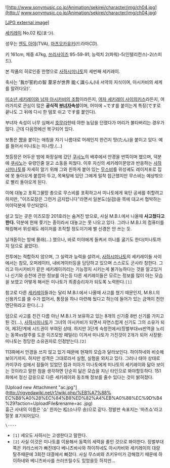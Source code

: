 ![http://www.sonymusic.co.jp/Animation/sekirei/character/img/ch04.jpg](http://
www.sonymusic.co.jp/Animation/sekirei/character/img/ch04.jpg)

[[JPG external
image]](http://www.sonymusic.co.jp/Animation/sekirei/character/img/ch04.jpg)

[세키레이](%EC%84%B8%ED%82%A4%EB%A0%88%EC%9D%B4.md) No.02 松(まつ).

성우는 [엔도 아야](%EC%97%94%EB%8F%84%20%EC%95%84%EC%95%BC.md)(TVA), [마츠오카유키](%EB%A7%88%EC%B8%A0%EC%98%A4%EC%B9%B4%20%EC%9C%A0%ED%82%A4.md)(드라마CD).

키 161cm, 체중 47kg, [쓰리사이즈](%EC%93%B0%EB%A6%AC%EC%82%AC%EC%9D%B4%EC%A6%88.md)
95-59-91, 능력치 2(파워)-5(인텔리전스)-2(스피드).

본 작품의 히로인중 한명으로 [사하시미나토](%EC%82%AC%ED%95%98%EC%8B%9C%20%EB%AF%B8%EB%82%98%ED%86%A0.md)의 세번째
세키레이.

축사는 '我が誓約の智 葦牙が世界 能く識らん(내 서약의 지식이여, 아시카비의 세계를 알려다오)'.

[미소년 세키레이와 남자 아시카비의 조합](BL.md)이라든지, [여자 세키레이 사이의키스](%EB%B0%B1%ED%95%A9.md)라든지, 여러가지로 관심이 많은 **공식적
[부녀자](%EB%B6%80%EB%85%80%EC%9E%90.md)속성**이며, 어미에 ~です를 붙이는게 특징(です로 끝나도 그 뒤에
다시 한 템포 쉬고 です를 붙인다).

부녀자 속성이 너무 심해서 [호무라](%ED%98%B8%EB%AC%B4%EB%9D%BC%28%EC%84%B8%ED%82%A4%EB%A0%88%EC%9D%B4%29.md)한테 야한 농담을 던졌다가 머리가 불타버리는 경우가 많다. 근데 다음컷에선 복구되어 있다.

보통은 [쨩](%EC%A8%A9.md)을 붙이는 애칭을 자기 나름대로 어레인지 한건지 땅(たん)을 붙이고 있다. 예를 들어서 미나토는
미나땅.(…)

첫등장은 어두운 밤에 화장실에 갔던 [쿠사노](%EC%BF%A0%EC%82%AC%EB%85%B8%28%EC%84%B8%ED%82%A4%EB%A0%88%EC%9D%B4%29.md)의 배후에서 안경을 번뜩이며 했으며, 덕분에 [쿠사노](%EC%BF%A0%EC%82%AC%EB%85%B8%28%EC%84%B8%ED%82%A4%EB%A0%88%EC%9D%B4%29.md)는 유령인줄 알고 소동을 피웠다. 이후 자신의
세키레이문양과 반응하는 [사하시미나토](%EC%82%AC%ED%95%98%EC%8B%9C%20%EB%AF%B8%EB%82%98%ED%86%A0.md)를 자세히 알기
위해 그와 친하게 붙어 있는 [무스비](%EB%AC%B4%EC%8A%A4%EB%B9%84.md)를 위성궤도 레이저포로 집에 못 돌아오게
붙잡아 두고, 목욕탕에 있던 그에게 밀착 접근했지만 무스비는 예상밖으로 빨리 돌아오게 된다.

이에 대놓고 포획그물망 총으로 무스비를 포획하고서 미나토에게 육탄 공세를 취할려고 하지만, "이즈모장은 그런거 금지랍니다"라면서
일본도(실검)을 목에 대고서 협박하는 미야덕분에 무산되었다.

살고 있는 곳은 이즈모장 201호라는 숨겨진 방으로, 사실 M.B.I.에서 나올때 **사고쳤다고 한다.** 덕분에 현재 쫓기는 중이라서
대놓고는 못 나오고 있다. 그러나 M.B.I.의 컴퓨터를 해킹해서 위성궤도 레이저를 조작할 정도이기에 별 신경은 안 쓰는 듯.

날개돋이는 밤에 몰래(…) 했으나, 바로 미야에게 들켜서 끼니를 굶기도 한다(미나토까지 덤으로 굶었다).

전투에는 적합하지 않으며, 그 실력과 능력을 살려서, [사하시미나토](%EC%82%AC%ED%95%98%EC%8B%9C%20%EB%AF%B8%EB%82%98%ED%86%A0.md)의 세키레이들
사이에서는 참모, 오퍼레이터, 내비게이터등을 담당하고 있으며 스스로도 군사라 칭한다. 그리고 아시카비가 같은 세키레이끼리는 기능정지 시키는게
불가능하다는 것을 알고있거나 신기와 승천에 관한 정보를 아는등 다른 세키레이들은 모르는 정보를 많이 아는 모습을 보였고 어떻게 해서든
미나토가 최종승리자가 되도록 노력한다.`[1]`

참고로 다른 [세키레이](%EC%84%B8%ED%82%A4%EB%A0%88%EC%9D%B4.md)들과는 달리 M.B.I.에서 나올때
사고를 쳤기 때문인지, M.B.I.의 신용카드를 쓸 수가 없어서, 통장을 하나 마련해 뒀다고 하는데 들어가 있는 금액이 천만엔단위라고
한다.(…)

덤으로 사고를 친건 다름 아닌 M.B.I.가 보유하고 있는 8개의 신기중 8번 신기를 가지고 튄 것(…), [사하시미나토](%EC%82%AC%ED%95%98%EC%8B%9C%20%EB%AF%B8%EB%82%98%ED%86%A0.md)가 그녀의
아시카비가 되면서 자연스럽게 신기도 그의 소유가 되어, 제3단계에 시드권이 부여된 상태. 하지만 3단계 숙청전에서(징벌부대vs반역을 노리는
동쪽vs탈주를 도운 이즈모방 패밀리) 이겨서 미나토가 가진것이 2개가 되어 사장왈: 미나토는 정당한 소유권자로 인정받는다.`[2]`

113화에서 안경을 쓰지 않고 있기 때문에 현재의 모습과 달라보인다. 하이하네와 비슷해 보이기까지. 하지만 성격은 그대로라서 실험, 실험을
외치고 있다. 그러나 태아 상태로 카미쿠라 섬에서 잠들어 있었던 점과 미아가 미나토에게 미나토의 세키레이와 닮아 보이는 것이라고 말한 점을
생각하면 단순히 닮은 모습을 지닌 타인으로 봐야할듯하다. 151화에서 정신 감응으로 다른 세키레이와 동조해 정보를 줄수 있다는 것이
밝혀졌다.

[Upload new Attachment "ac.jpg"](http://rigvedawiki.net/r1/wiki.php/%EB%A7%88%
EC%B8%A0%28%EC%84%B8%ED%82%A4%EB%A0%88%EC%9D%B4%29?action=UploadFile&rename=ac
.jpg)  
흉근 사내의 이름은 '쇼' 한자는 松(소나무 송)으로 같다. 정발판 속표지는 '마츠쇼'라고 잘못 표기되어있다.

`\----`

  * `[1]` 세오도 사하시는 고생한다고 말한다.
  * `[2]` 사실 이것은 미나토를 이용해서 동쪽의 세력을 줄인 것으로 봐야한다. 징벌부대쪽은 카라스바가 빠진데다 베니츠바사와 하이하네도 아시카비와 세키레이의 대량 탈주때문에 3회전 대결에서 빠졌다. 사실 무스비와 츠키우미가 강해졌기 때문에 하이하네와 베니츠바사를 쓰러뜨릴수도 있었을듯 하지만...

